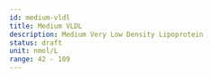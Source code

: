```yaml
---
id: medium-vldl
title: Medium VLDL
description: Medium Very Low Density Lipoprotein
status: draft
unit: nmol/L
range: 42 - 109
---
```

